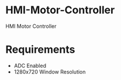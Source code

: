 # HMI-Motor-Controller
 HMI Motor Controller

# Requirements
- ADC Enabled
- 1280x720 Window Resolution